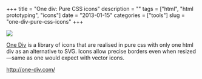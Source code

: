 +++
title = "One div: Pure CSS icons"
description = ""
tags = ["html", "html prototyping", "icons"]
date = "2013-01-15"
categories = ["tools"]
slug = "one-div-pure-css-icons"
+++


<div class="tool-screenshot mb1"><a href="http://one-div.com/"><img id="bluga-thumbnail-2712" class="bluga-thumbnail custom" src="http://media.konigi.com/bluga/
wt522fe3ea09688_custom.jpg"/></a></div><p><a href="http://one-div.com/">One Div</a> is a library of icons that are realised in pure css with only one html div as an alternative to SVG. Icons allow precise borders even when resized—same as one would expect with vector icons.</p>

  
<p><a href="http://one-div.com/">http://one-div.com/</a></p>
      
